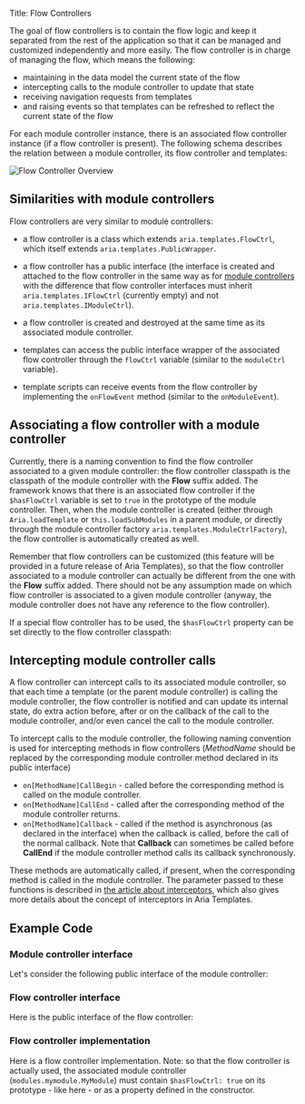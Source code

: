 Title: Flow Controllers


The goal of flow controllers is to contain the flow logic and keep it separated from the rest of the application so that it can be managed and customized independently and more easily. The flow controller is in charge of managing the flow, which means the following:


* maintaining in the data model the current state of the flow
* intercepting calls to the module controller to update that state
* receiving navigation requests from templates
* and raising events so that templates can be refreshed to reflect the current state of the flow

For each module controller instance, there is an associated flow controller instance (if a flow controller is present).
The following schema describes the relation between a module controller, its flow controller and templates:

![Flow Controller Overview](../images/at_doc_overview_flow_controller.png)

## Similarities with module controllers

Flow controllers are very similar to module controllers:

* a flow controller is a class which extends `aria.templates.FlowCtrl`, which itself extends `aria.templates.PublicWrapper`.

* a flow controller has a public interface (the interface is created and attached to the flow controller in the same way as for [module controllers](controllers) with the difference that flow controller interfaces must inherit `aria.templates.IFlowCtrl` (currently empty) and not `aria.templates.IModuleCtrl`).

* a flow controller is created and destroyed at the same time as its associated module controller.

* templates can access the public interface wrapper of the associated flow controller through the `flowCtrl` variable (similar to the `moduleCtrl` variable).

* template scripts can receive events from the flow controller by implementing the `onFlowEvent` method (similar to the `onModuleEvent`).


## Associating a flow controller with a module controller

Currently, there is a naming convention to find the flow controller associated to a given module controller: the flow controller classpath is the classpath of the module controller with the **Flow** suffix added.
The framework knows that there is an associated flow controller if the `$hasFlowCtrl` variable is set to `true` in the prototype of the module controller.
Then, when the module controller is created (either through `Aria.loadTemplate` or `this.loadSubModules` in a parent module, or directly through the module controller factory `aria.templates.ModuleCtrlFactory`), the flow controller is automatically created as well.

Remember that flow controllers can be customized (this feature will be provided in a future release of Aria Templates), so that the flow controller associated to a module controller can actually be different from the one with the **Flow** suffix added.
There should not be any assumption made on which flow controller is associated to a given module controller (anyway, the module controller does not have any reference to the flow controller).

If a special flow controller has to be used, the `$hasFlowCtrl` property can be set directly to the flow controller classpath:

<script src='%SNIPPETS_SERVER_URL%/snippets/github.com/ariatemplates/documentation-code/snippets/modules/flow_controllers/MyModuleController.js?lang=javascript'></script>


## Intercepting module controller calls

A flow controller can intercept calls to its associated module controller, so that each time a template (or the parent module controller) is calling the module controller, the flow controller is notified and can update its internal state, do extra action before, after or on the callback of the call to the module controller, and/or even cancel the call to the module controller.

To intercept calls to the module controller, the following naming convention is used for intercepting methods in flow controllers (_MethodName_ should be replaced by the corresponding module controller method declared in its public interface)

* `on[MethodName]CallBegin` - called before the corresponding method is called on the module controller.
* `on[MethodName]CallEnd` - called after the corresponding method of the module controller returns.
* `on[MethodName]Callback` - called if the method is asynchronous (as declared in the interface) when the callback is called, before the call of the normal callback. Note that **Callback** can sometimes be called before **CallEnd** if the module controller method calls its callback synchronously.

These methods are automatically called, if present, when the corresponding method is called in the module controller. The parameter passed to these functions is described in [the article about interceptors](interceptors), which also gives more details about the concept of interceptors in Aria Templates.


## Example Code

### Module controller interface

Let's consider the following public interface of the module controller:

<script src='%SNIPPETS_SERVER_URL%/snippets/github.com/ariatemplates/documentation-code/snippets/modules/flow_controllers/IMyModule.js?lang=javascript'></script>

### Flow controller interface

Here is the public interface of the flow controller:

<script src='%SNIPPETS_SERVER_URL%/snippets/github.com/ariatemplates/documentation-code/snippets/modules/flow_controllers/IMyModuleFlow.js?lang=javascript'></script>

### Flow controller implementation

Here is a flow controller implementation. Note: so that the flow controller is actually used, the associated module controller (`modules.mymodule.MyModule`) must contain `$hasFlowCtrl: true` on its prototype - like here - or as a property defined in the constructor.

<script src='%SNIPPETS_SERVER_URL%/snippets/github.com/ariatemplates/documentation-code/snippets/modules/flow_controllers/MyModuleFlow.js?lang=javascript'></script>
